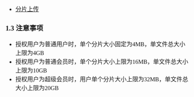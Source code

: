 <font face="Simsun" size=3>

- [分片上传](https://pan.baidu.com/union/doc/nksg0s9vi)

### 1.3 注意事项

- 授权用户为普通用户时，单个分片大小固定为4MB，单文件总大小上限为4GB
- 授权用户为普通会员时，单个分片大小上限为16MB，单文件总大小上限为10GB
- 授权用户为超级会员时，用户单个分片大小上限为32MB，单文件总大小上限为20GB

</font>
